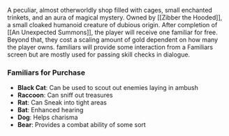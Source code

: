 A peculiar, almost otherworldly shop filled with cages, small enchanted trinkets, and an aura of magical mystery. Owned by [[Zibber the Hooded]], a small cloaked humanoid creature of dubious origin. After completion of [[An Unexpected Summons]], the player will receive one familiar for free. Beyond that, they cost a scaling amount of gold dependent on how many the player owns. familiars will provide some interaction from a Familiars screen but are mostly used for passing skill checks in dialogue.

### Familiars for Purchase
- **Black Cat**: Can be used to scout out enemies laying in ambush
- **Raccoon**: Can sniff out treasures
- **Rat**: Can Sneak into tight areas
- **Bat**: Enhanced hearing
- **Dog**: Helps charisma
- **Bear**: Provides a combat ability of some sort
